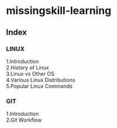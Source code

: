 # missingskill-learning
 
## Index

### LINUX

1.Introduction<br>
2.History of Linux<br> 
3.Linux vs Other OS<br>
4.Various Linux Distributions<br>
5.Popular Linux Commands<br>

### GIT

1.Introduction<br>
2.Git Workflow<br>







 
